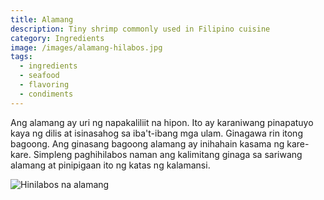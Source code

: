 ```yaml
---
title: Alamang
description: Tiny shrimp commonly used in Filipino cuisine
category: Ingredients
image: /images/alamang-hilabos.jpg
tags:
  - ingredients
  - seafood
  - flavoring
  - condiments
---
```


Ang alamang ay uri ng napakaliliit na hipon. Ito ay karaniwang pinapatuyo kaya ng dilis at isinasahog sa iba't-ibang mga ulam. Ginagawa rin itong bagoong. Ang ginasang bagoong alamang ay inihahain kasama ng kare-kare. Simpleng paghihilabos naman ang kalimitang ginaga sa sariwang alamang at pinipigaan ito ng katas ng kalamansi.

![Hinilabos na alamang](/images/alamang-hilabos.jpg?nf_resize=fit&w=960)
